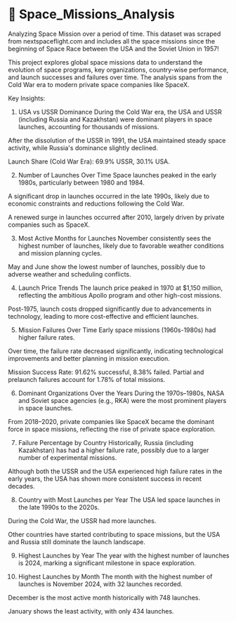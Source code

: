 # 🚀 Space_Missions_Analysis
Analyzing Space Mission over a period of time. 
This dataset was scraped from nextspaceflight.com and includes all the space missions since the beginning of Space Race between the USA and the Soviet Union in 1957!

This project explores global space missions data to understand the evolution of space programs, key organizations, country-wise performance, and launch successes and failures over time. The analysis spans from the Cold War era to modern private space companies like SpaceX.

Key Insights:

1. USA vs USSR Dominance
During the Cold War era, the USA and USSR (including Russia and Kazakhstan) were dominant players in space launches, accounting for thousands of missions.

After the dissolution of the USSR in 1991, the USA maintained steady space activity, while Russia's dominance slightly declined.

Launch Share (Cold War Era): 69.9% USSR, 30.1% USA.

2. Number of Launches Over Time
Space launches peaked in the early 1980s, particularly between 1980 and 1984.

A significant drop in launches occurred in the late 1990s, likely due to economic constraints and reductions following the Cold War.

A renewed surge in launches occurred after 2010, largely driven by private companies such as SpaceX.

3. Most Active Months for Launches
November consistently sees the highest number of launches, likely due to favorable weather conditions and mission planning cycles.

May and June show the lowest number of launches, possibly due to adverse weather and scheduling conflicts.

4. Launch Price Trends
The launch price peaked in 1970 at $1,150 million, reflecting the ambitious Apollo program and other high-cost missions.

Post-1975, launch costs dropped significantly due to advancements in technology, leading to more cost-effective and efficient launches.

5. Mission Failures Over Time
Early space missions (1960s-1980s) had higher failure rates.

Over time, the failure rate decreased significantly, indicating technological improvements and better planning in mission execution.

Mission Success Rate: 91.62% successful, 8.38% failed. Partial and prelaunch failures account for 1.78% of total missions.

6. Dominant Organizations Over the Years
During the 1970s–1980s, NASA and Soviet space agencies (e.g., RKA) were the most prominent players in space launches.

From 2018–2020, private companies like SpaceX became the dominant force in space missions, reflecting the rise of private space exploration.

7. Failure Percentage by Country
Historically, Russia (including Kazakhstan) has had a higher failure rate, possibly due to a larger number of experimental missions.

Although both the USSR and the USA experienced high failure rates in the early years, the USA has shown more consistent success in recent decades.

8. Country with Most Launches per Year
The USA led space launches in the late 1990s to the 2020s.

During the Cold War, the USSR had more launches.

Other countries have started contributing to space missions, but the USA and Russia still dominate the launch landscape.

9. Highest Launches by Year
The year with the highest number of launches is 2024, marking a significant milestone in space exploration.

10. Highest Launches by Month
The month with the highest number of launches is November 2024, with 32 launches recorded.

December is the most active month historically with 748 launches.

January shows the least activity, with only 434 launches.
